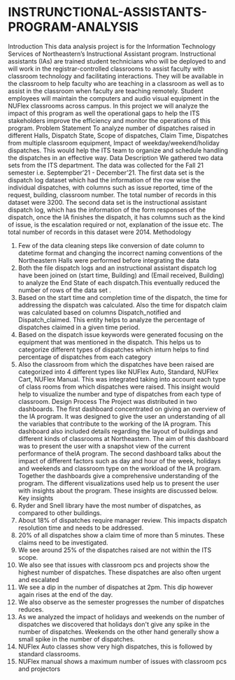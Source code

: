 # INSTRUNCTIONAL-ASSISTANTS-PROGRAM-ANALYSIS
Introduction
This data analysis project is for the Information Technology Services of Northeastern’s
Instructional Assistant program. Instructional assistants (IAs) are trained student technicians
who will be deployed to and will work in the registrar-controlled classrooms to assist faculty with
classroom technology and facilitating interactions. They will be available in the classroom to
help faculty who are teaching in a classroom as well as to assist in the classroom when faculty
are teaching remotely. Student employees will maintain the computers and audio visual
equipment in the NUFlex classrooms across campus. In this project we will analyze the impact
of this program as well the operational gaps to help the ITS stakeholders improve the efficiency
and monitor the operations of this program.
Problem Statement
To analyze number of dispatches raised in different Halls, Dispatch State, Scope of dispatches,
Claim Time, Dispatches from multiple classroom equipment, Impact of
weekday/weekend/holiday dispatches. This would help the ITS team to organize and schedule
handling the dispatches in an effective way.
Data Description
We gathered two data sets from the ITS department. The data was collected for the Fall 21
semester i.e. Septempber’21 - December’21. The first data set is the dispatch log dataset which
had the information of the row wise the individual dispatches, with columns such as issue
reported, time of the request, building, classroom number. The total number of records in this
dataset were 3200. The second data set is the instructional assistant dispatch log, which has
the information of the form responses of the dispatch, once the IA finishes the dispatch, it has
columns such as the kind of issue, is the escalation required or not, explanation of the issue etc.
The total number of records in this dataset were 2014.
Methodology
1. Few of the data cleaning steps like conversion of date column to datetime format and
changing the incorrect naming conventions of the Northeastern Halls were performed
before integrating the data
2. Both the file dispatch logs and an instructional assistant dispatch log have been joined
on (start time, Building) and (Email received, Building) to analyze the End State of each
dispatch.This eventually reduced the number of rows of the data set .
3. Based on the start time and completion time of the dispatch, the time for addressing the
dispatch was calculated. Also the time for dispatch claim was calculated based on
columns Dispatch_notified and Dispatch_claimed. This entity helps to analyze the
percentage of dispatches claimed in a given time period.
4. Based on the dispatch issue keywords were generated focusing on the equipment that
was mentioned in the dispatch. This helps us to categorize different types of dispatches
which inturn helps to find percentage of dispatches from each category
5. Also the classroom from which the dispatches have been raised are categorized into 4
different types like NUFlex Auto, Standard, NUFlex Cart, NUFlex Manual. This was
integrated taking into account each type of class rooms from which dispatches were
raised. This insight would help to visualize the number and type of dispatches from each
type of classroom.
Design Process
The Project was distributed in two dashboards. The first dashboard concentrated on giving an
overview of the IA program. It was designed to give the user an understanding of all the
variables that contribute to the working of the IA program. This dashboard also included details
regarding the layout of buildings and different kinds of classrooms at Northeastern. The aim of
this dashboard was to present the user with a snapshot view of the current performance of theIA
program. The second dashboard talks about the impact of different factors such as day and
hour of the week, holidays and weekends and classroom type on the workload of the IA
program. Together the dashboards give a comprehensive understanding of the program. The
different visualizations used help us to present the user with insights about the program. These
insights are discussed below.
Key insights
1. Ryder and Snell library have the most number of dispatches, as compared to other
buildings.
2. About 18% of dispatches require manager review. This impacts dispatch resolution time
and needs to be addressed.
3. 20% of all dispatches show a claim time of more than 5 minutes. These claims need to
be investigated.
4. We see around 25% of the dispatches raised are not within the ITS scope.
5. We also see that issues with classroom pcs and projects show the highest number of
dispatches. These dispatches are also often urgent and escalated
6. We see a dip in the number of dispatches at 2pm. This dip however again rises at the
end of the day.
7. We also observe as the semester progresses the number of dispatches reduces.
8. As we analyzed the impact of holidays and weekends on the number of dispatches we
discovered that holidays don't give any spike in the number of dispatches. Weekends on
the other hand generally show a small spike in the number of dispatches.
9. NUFlex Auto classes show very high dispatches, this is followed by standard
classrooms.
10. NUFlex manual shows a maximum number of issues with classroom pcs and projectors
